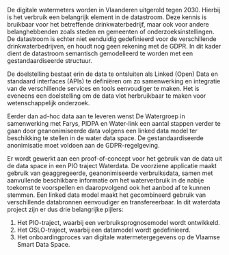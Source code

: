 De digitale watermeters worden in Vlaanderen uitgerold tegen 2030. Hierbij is het verbruik een
belangrijk element in de datastroom. Deze kennis is bruikbaar voor het betreffende drinkwaterbedrijf,
maar ook voor andere belanghebbenden zoals steden en gemeenten of onderzoeksinstellingen. De
datastroom is echter niet eenduidig gedefinieerd voor de verschillende drinkwaterbedrijven, en houdt
nog geen rekening met de GDPR. In dit kader dient de datastroom semantisch gemodelleerd te worden
met een gestandaardiseerde structuur.

De doelstelling bestaat erin de data te ontsluiten als Linked (Open) Data en standaard interfaces (APIs)
te definiëren om zo samenwerking en integratie van de verschillende services en tools eenvoudiger te
maken. Het is eveneens een doelstelling om de data vlot herbruikbaar te maken voor wetenschappelijk
onderzoek.

Eerder dan ad-hoc data aan te leveren wenst De Watergroep in samenwerking met Farys, PIDPA en
Water-link een aantal stappen verder te gaan door geanonimiseerde data volgens een linked data
model ter beschikking te stellen in de water data space. De gestandaardiseerde anonimisatie moet
voldoen aan de GDPR-regelgeving.

Er wordt gewerkt aan een proof-of-concept voor het gebruik van de data uit de data space in een PIO
traject Waterdata. De voorziene applicatie maakt gebruik van geaggregeerde, geanonimiseerde
verbruiksdata, samen met aanvullende beschikbare informatie om het waterverbruik in de nabije
toekomst te voorspellen en daaropvolgend ook het aanbod af te kunnen stemmen. Een linked data
model maakt het gecombineerd gebruik van verschillende databronnen eenvoudiger en
transfereerbaar. In dit waterdata project zijn er dus drie belangrijke pijlers:

1. Het PIO-traject, waarbij een verbruiksprognosemodel wordt ontwikkeld.
2. Het OSLO-traject, waarbij een datamodel wordt gedefinieerd.
3. Het onboardingproces van digitale watermetergegevens op de Vlaamse Smart Data Space.